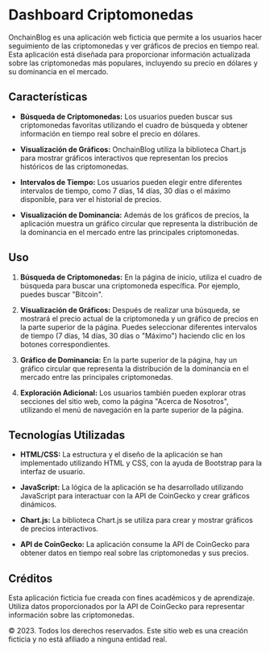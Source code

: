 # Dashboard Criptomonedas

OnchainBlog es una aplicación web ficticia que permite a los usuarios hacer seguimiento de las criptomonedas y ver gráficos de precios en tiempo real. Esta aplicación está diseñada para proporcionar información actualizada sobre las criptomonedas más populares, incluyendo su precio en dólares y su dominancia en el mercado.

## Características

- **Búsqueda de Criptomonedas:** Los usuarios pueden buscar sus criptomonedas favoritas utilizando el cuadro de búsqueda y obtener información en tiempo real sobre el precio en dólares.

- **Visualización de Gráficos:** OnchainBlog utiliza la biblioteca Chart.js para mostrar gráficos interactivos que representan los precios históricos de las criptomonedas.

- **Intervalos de Tiempo:** Los usuarios pueden elegir entre diferentes intervalos de tiempo, como 7 días, 14 días, 30 días o el máximo disponible, para ver el historial de precios.

- **Visualización de Dominancia:** Además de los gráficos de precios, la aplicación muestra un gráfico circular que representa la distribución de la dominancia en el mercado entre las principales criptomonedas.

## Uso

1. **Búsqueda de Criptomonedas:** En la página de inicio, utiliza el cuadro de búsqueda para buscar una criptomoneda específica. Por ejemplo, puedes buscar "Bitcoin".

2. **Visualización de Gráficos:** Después de realizar una búsqueda, se mostrará el precio actual de la criptomoneda y un gráfico de precios en la parte superior de la página. Puedes seleccionar diferentes intervalos de tiempo (7 días, 14 días, 30 días o "Máximo") haciendo clic en los botones correspondientes.

3. **Gráfico de Dominancia:** En la parte superior de la página, hay un gráfico circular que representa la distribución de la dominancia en el mercado entre las principales criptomonedas.

4. **Exploración Adicional:** Los usuarios también pueden explorar otras secciones del sitio web, como la página "Acerca de Nosotros", utilizando el menú de navegación en la parte superior de la página.

## Tecnologías Utilizadas

- **HTML/CSS:** La estructura y el diseño de la aplicación se han implementado utilizando HTML y CSS, con la ayuda de Bootstrap para la interfaz de usuario.

- **JavaScript:** La lógica de la aplicación se ha desarrollado utilizando JavaScript para interactuar con la API de CoinGecko y crear gráficos dinámicos.

- **Chart.js:** La biblioteca Chart.js se utiliza para crear y mostrar gráficos de precios interactivos.

- **API de CoinGecko:** La aplicación consume la API de CoinGecko para obtener datos en tiempo real sobre las criptomonedas y sus precios.

## Créditos

Esta aplicación ficticia fue creada con fines académicos y de aprendizaje. Utiliza datos proporcionados por la API de CoinGecko para representar información sobre las criptomonedas.


© 2023. Todos los derechos reservados. Este sitio web es una creación ficticia y no está afiliado a ninguna entidad real.
